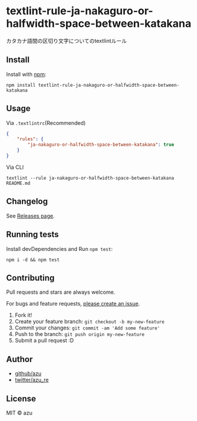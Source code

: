 # textlint-rule-ja-nakaguro-or-halfwidth-space-between-katakana

カタカナ語間の区切り文字についてのtextlintルール

## Install

Install with [npm](https://www.npmjs.com/):

    npm install textlint-rule-ja-nakaguro-or-halfwidth-space-between-katakana

## Usage

Via `.textlintrc`(Recommended)

```json
{
    "rules": {
        "ja-nakaguro-or-halfwidth-space-between-katakana": true
    }
}
```

Via CLI

```
textlint --rule ja-nakaguro-or-halfwidth-space-between-katakana README.md
```


## Changelog

See [Releases page](https://github.com/extlint-ja/textlint-rule-spacing/releases).

## Running tests

Install devDependencies and Run `npm test`:

    npm i -d && npm test

## Contributing

Pull requests and stars are always welcome.

For bugs and feature requests, [please create an issue](https://github.com/extlint-ja/textlint-rule-spacing/issues).

1. Fork it!
2. Create your feature branch: `git checkout -b my-new-feature`
3. Commit your changes: `git commit -am 'Add some feature'`
4. Push to the branch: `git push origin my-new-feature`
5. Submit a pull request :D

## Author

- [github/azu](https://github.com/azu)
- [twitter/azu_re](https://twitter.com/azu_re)

## License

MIT © azu
